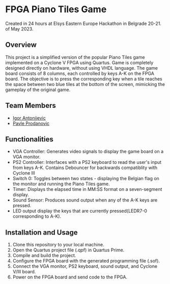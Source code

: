 # FPGA Piano Tiles Game

Created in 24 hours at Elsys Eastern Europe Hackathon in Belgrade 20-21. of May 2023.

## Overview
This project is a simplified version of the popular Piano Tiles game implemented on a Cyclone V FPGA using Quartus. Game is completely designed directly on hardware, without
using VHDL language. The game board consists of 8 columns, each controlled by keys A-K on the FPGA board. The objective is to press the corresponding key when a tile reaches the space between
two blue tiles at the bottom of the screen, mimicking the gameplay of the original game. 

## Team Members
- <a href=https://github.com/IgorAnton>Igor Antonijevic</a>
- <a href=https://github.com/PavleProd>Pavle Prodanovic</a>

## Functionalities
- VGA Controller: Generates video signals to display the game board on a VGA monitor.
- PS2 Controller: Interfaces with a PS2 keyboard to read the user's input from keys A-K. Contains Debouncer for backwards compatiblity with Cyclone III
- Switch 0: Toggles between two states - displaying the Belgian flag on the monitor and running the Piano Tiles game.
- Timer: Displays the elapsed time in MM:SS format on a seven-segment display.
- Sound Sensor: Produces sound output when any of the A-K keys are pressed. 
- LED output display the keys that are currently pressed(LEDR7-0 corresponding to A-K).

## Installation and Usage
1. Clone this repository to your local machine.
2. Open the Quartus project file (.qpf) in Quartus Prime.
3. Compile and build the project.
4. Configure the FPGA board with the generated programming file (.sof).
5. Connect the VGA monitor, PS2 keyboard, sound output, and Cyclone V/III board.
6. Power on the FPGA board and send code to the FPGA.

